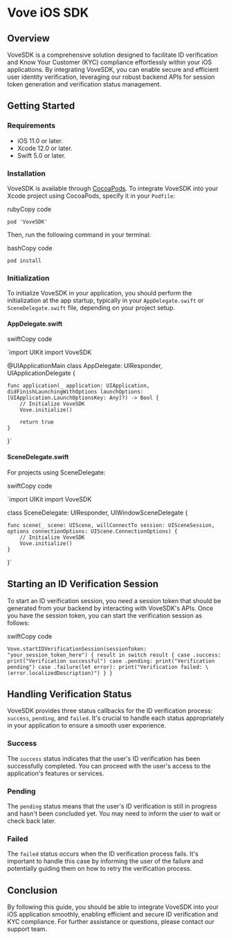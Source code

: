 Vove iOS SDK
============

Overview
--------

VoveSDK is a comprehensive solution designed to facilitate ID verification and Know Your Customer (KYC) compliance effortlessly within your iOS applications. By integrating VoveSDK, you can enable secure and efficient user identity verification, leveraging our robust backend APIs for session token generation and verification status management.

Getting Started
---------------

### Requirements

-   iOS 11.0 or later.
-   Xcode 12.0 or later.
-   Swift 5.0 or later.

### Installation

VoveSDK is available through [CocoaPods](https://cocoapods.org/). To integrate VoveSDK into your Xcode project using CocoaPods, specify it in your `Podfile`:

rubyCopy code

`pod 'VoveSDK'`

Then, run the following command in your terminal:

bashCopy code

`pod install`

### Initialization

To initialize VoveSDK in your application, you should perform the initialization at the app startup, typically in your `AppDelegate.swift` or `SceneDelegate.swift` file, depending on your project setup.

#### AppDelegate.swift

swiftCopy code

`import UIKit
import VoveSDK

@UIApplicationMain
class AppDelegate: UIResponder, UIApplicationDelegate {

    func application(_ application: UIApplication, didFinishLaunchingWithOptions launchOptions: [UIApplication.LaunchOptionsKey: Any]?) -> Bool {
        // Initialize VoveSDK
        Vove.initialize()

        return true
    }
}`

#### SceneDelegate.swift

For projects using SceneDelegate:

swiftCopy code

`import UIKit
import VoveSDK

class SceneDelegate: UIResponder, UIWindowSceneDelegate {

    func scene(_ scene: UIScene, willConnectTo session: UISceneSession, options connectionOptions: UIScene.ConnectionOptions) {
        // Initialize VoveSDK
        Vove.initialize()
    }
}`

Starting an ID Verification Session
-----------------------------------

To start an ID verification session, you need a session token that should be generated from your backend by interacting with VoveSDK's APIs. Once you have the session token, you can start the verification session as follows:

swiftCopy code

`Vove.startIDVerificationSession(sessionToken: "your_session_token_here") { result in
    switch result {
    case .success:
        print("Verification successful")
    case .pending:
        print("Verification pending")
    case .failure(let error):
        print("Verification failed: \(error.localizedDescription)")
    }
}`

Handling Verification Status
----------------------------

VoveSDK provides three status callbacks for the ID verification process: `success`, `pending`, and `failed`. It's crucial to handle each status appropriately in your application to ensure a smooth user experience.

### Success

The `success` status indicates that the user's ID verification has been successfully completed. You can proceed with the user's access to the application's features or services.

### Pending

The `pending` status means that the user's ID verification is still in progress and hasn't been concluded yet. You may need to inform the user to wait or check back later.

### Failed

The `failed` status occurs when the ID verification process fails. It's important to handle this case by informing the user of the failure and potentially guiding them on how to retry the verification process.

Conclusion
----------

By following this guide, you should be able to integrate VoveSDK into your iOS application smoothly, enabling efficient and secure ID verification and KYC compliance. For further assistance or questions, please contact our support team.
